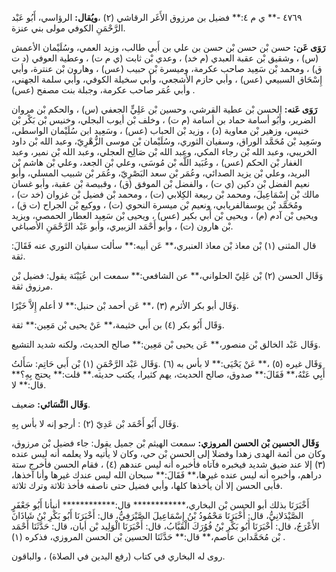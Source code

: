 ٤٧٦٩ -** ي م ٤:** فضيل بن مرزوق الأَغَر الرقاشي (٢) ،**ويُقال:** الرؤاسي، أَبُو عَبْد الرَّحْمَنِ الكوفي مولى بني عنزة.

**رَوَى عَن:** حسن بْن حسن بْن حسن بن علي بن أَبي طالب، وزيد العمي، وسُلَيْمان الأعمش (س) ، وشقيق بْن عقبة العبدي (م خد) ، وعدي بْن ثابت (ي م ت) ، وعطية العوفي (د ت ق) ، ومحمد بْن سَعِيد صاحب عكرمة، وميسرة بْن حبيب (عس) ، وهارون بْن عنترة، وأبي إِسْحَاق السبيعي (عس) ، وأبي حازم الأشجعي، وأبي سخيلة الكوفي، وأبي سلمة الجهني، وأبي عُمَر صاحب عكرمة، وجبلة بنت مصفح (عس) .

**رَوَى عَنه:** الحسن بْن عطية القرشي، وحسين بْن عَلِيٍّ الجعفي (س) ، والحكم بْن مروان الضرير، وأَبُو أسامة حماد بن أسامة (م ت) ، وخلف بْن أيوب البجلي، وخنيس بْن بَكْر بْن خنيس، وزهير بْن معاوية (د) ، وزيد بْن الحباب (عس) ، وسَعِيد ابن سُلَيْمان الواسطي، وسَعِيد بْن مُحَمَّد الوراق، وسفيان الثوري، وسُلَيْمان بْن موسى الزُّهْرِيّ، وعبد الله بْن داود الخريبي، وعبد الله بْن رجاء المكي، وعبد الله بْن صَالِح العجلي، وعبد الله بْن نمير، وعبد الغفار بْن الحكم (عس) ، وعُبَيد اللَّه بْن مُوسَى، وعلي بْن الجعد، وعلي بْن هاشم بْن البريد، وعلي بْن يزيد الصدائي، وعُمَر بْن سعد البَصْرِيّ، وعُمَر بْن شبيب المسلي، وأبو نعيم الفضل بْن دكين (ي ت) ، والفضل بْن الموفق (ق) ، وقبيصة بْن عقبة، وأبو غسان مالك بْن إِسْمَاعِيلَ، ومحمد بْن ربيعة الكِلابي (ت) ، ومحمد بْن فضيل بْن غزوان (خد ت) ، ومُحَمَّد بْن يوسفالفريابي، ونعيم بْن ميسرة النحوي (ت) ، ووكيع بْن الجراح (ت ق) ، ويحيى بْن آدم (م) ، ويحيى بْن أَبي بكير (عس) ، ويحيى بْن سَعِيد العطار الحمصي، ويزيد بْن هارون (ت) ، وأبو أَحْمَد الزبيري، وأبو عَبْد الرَّحْمَنِ الأصباغي.

قال المثنى (١) بْن معاذ بْن معاذ العنبري،** عَن أبيه:** سألت سفيان الثوري عنه فَقَالَ: ثقة.

وَقَال الحسن (٢) بْن عَلِيّ الحلواني،** عن الشافعي:** سمعت ابن عُيَيْنَة يقول: فضيل بْن مرزوق ثقة.

وَقَال أبو بكر الأثرم (٣) ،** عَن أحمد بْن حنبل:** لا أعلم إِلاَّ خَيْرًا.

وَقَال أَبُو بكر (٤) بن أَبي خثيمة،** عَنْ يحيى بْن مَعِين:** ثقة.

وَقَال عَبْد الخالق بْن منصور،** عَن يحيى بْن مَعِين:** صالح الحديث، ولكنه شديد التشيع.

وَقَال غيره (٥) ،** عَنْ يَحْيَى:** لا بأس به (٦) .وَقَال عَبْد الرَّحْمَنِ (١) بْن أَبي حَاتِم: سَأَلتُ أَبِي عَنْهُ،** فَقَالَ:** صدوق، صالح الحديث، يهم كثيرا، يكتب حديثه.** قلت:** يحتج بِهِ؟** قال:** لا.

**وَقَال النَّسَائي:** ضعيف.

وَقَال أَبُو أَحْمَد بْن عَدِيّ (٢) : أرجو إنه لا بأس بِهِ.

**وَقَال الحسين بْن الحسن المروزي:** سمعت الهيثم بْن جميل يقول: جاء فضيل بْن مرزوق، وكان من أئمة الهدى زهدا وفضلا إلى الحسن بْن حي، وكان لا يأتيه ولا يعلمه أنه ليس عنده (٣) إلا عند ضيق شديد فيخبره فآتاه فأخبره أنه ليس عندهم (٤) ، فقام الحسن فأخرج ستة دراهم، وأخبره أنه ليس عنده غيرها،** فَقَالَ:** سبحان الله ليس عندك غيرها وأنا آخذها، فأبى الحسن إلا أن يأخذها كلها، وأبي فضيل حتى ناصفه فأخذ ثلاثة وترك ثلاثة.

أَخْبَرَنَا بذلك أبو الحسن بْن البخاري،************ قال:************ أنبأنا أَبُو جَعْفَرٍ الصَّيْدَلانِيُّ، قال: أَخْبَرَنَا مَحْمُودُ بْنُ إِسْمَاعِيلَ الصَّيْرَفِيُّ، قال: أَخْبَرَنَا أَبُو بَكْرِ بْنُ شَاذَانَ الأَعْرَجُ، قال: أَخْبَرَنَا أَبُو بَكْرِ بْنُ فُوُرَكَ الْقَبَّابُ، قال: أَخْبَرَنَا الْوَلِيد بْن أبان، قال: حَدَّثَنَا أَحْمَد بْن مُحَمَّدابن عاصم،** قال:** حَدَّثَنَا الحسين بْن الحسن المروزي، فذكره (١) .

روى له البخاري في كتاب (رفع اليدين في الصلاة) ، والباقون.